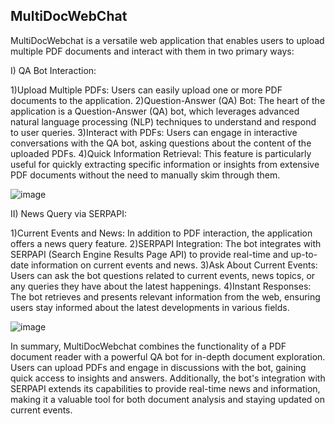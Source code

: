 ## MultiDocWebChat

MultiDocWebchat is a versatile web application that enables users to upload multiple PDF documents and interact with them in two primary ways:

I) QA Bot Interaction:

  1)Upload Multiple PDFs: Users can easily upload one or more PDF documents to the application.
  2)Question-Answer (QA) Bot: The heart of the application is a Question-Answer (QA) bot, which leverages advanced natural language processing (NLP) techniques to understand and respond to user queries.
  3)Interact with PDFs: Users can engage in interactive conversations with the QA bot, asking questions about the content of the uploaded PDFs.
  4)Quick Information Retrieval: This feature is particularly useful for quickly extracting specific information or insights from extensive PDF documents without the need to manually skim through them.
  
  ![image](https://github.com/Chandru-21/MultiDocWebChat/assets/64595758/ffb3a05e-8204-4ad8-8643-9ba650bf9c40)

II) News Query via SERPAPI:

  1)Current Events and News: In addition to PDF interaction, the application offers a news query feature.
  2)SERPAPI Integration: The bot integrates with SERPAPI (Search Engine Results Page API) to provide real-time and up-to-date information on current events and news.
  3)Ask About Current Events: Users can ask the bot questions related to current events, news topics, or any queries they have about the latest happenings.
  4)Instant Responses: The bot retrieves and presents relevant information from the web, ensuring users stay informed about the latest developments in various fields.


![image](https://github.com/Chandru-21/MultiDocWebChat/assets/64595758/0ebaa0c1-6cec-4cdf-a116-a7bf8fcbc8c6)


  In summary, MultiDocWebchat combines the functionality of a PDF document reader with a powerful QA bot for in-depth document exploration. 
  Users can upload PDFs and engage in discussions with the bot, gaining quick access to insights and answers.
  Additionally, the bot's integration with SERPAPI extends its capabilities to provide real-time news and information, making it a valuable tool for both document analysis and staying updated on current events.

